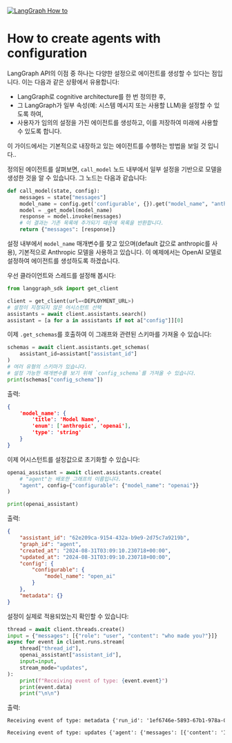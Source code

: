<style>code { white-space: pre; overflow-x: auto; }</style>

[![LangGraph How to](https://img.shields.io/badge/LangGraph-How_to-yellow?logo=langgraph)](https://langchain-ai.github.io/langgraph/cloud/how-tos/configuration_cloud/)


# How to create agents with configuration

LangGraph API의 이점 중 하나는 다양한 설정으로 에이전트를 생성할 수 있다는 점입니다. 이는 다음과 같은 상황에서 유용합니다:
- LangGraph로 cognitive architecture를 한 번 정의한 후,
- 그 LangGraph가 일부 속성(예: 시스템 메시지 또는 사용할 LLM)을 설정할 수 있도록 하여,
- 사용자가 임의의 설정을 가진 에이전트를 생성하고, 이를 저장하여 미래에 사용할 수 있도록 합니다.

이 가이드에서는 기본적으로 내장하고 있는 에이전트를 수행하는 방법을 보일 것 입니다..

정의된 에이전트를 살펴보면, `call_model` 노드 내부에서 일부 설정을 기반으로 모델을 생성한 것을 알 수 있습니다. 그 노드는 다음과 같습니다:

```python
def call_model(state, config):
    messages = state["messages"]
    model_name = config.get('configurable', {}).get("model_name", "anthropic")
    model = _get_model(model_name)
    response = model.invoke(messages)
    # 이 결과는 기존 목록에 추가되기 때문에 목록을 반환합니다.
    return {"messages": [response]}
```

설정 내부에서 `model_name` 매개변수를 찾고 있으며(default 값으로 anthropic를 사용), 기본적으로 Anthropic 모델을 사용하고 있습니다. 이 예제에서는 OpenAI 모델로 설정하여 에이전트를 생성하도록 하겠습니다.

우선 클라이언트와 스레드를 설정해 봅시다:

```python
from langgraph_sdk import get_client

client = get_client(url=<DEPLOYMENT_URL>)
# 설정이 지정되지 않은 어시스턴트 선택
assistants = await client.assistants.search()
assistant = [a for a in assistants if not a["config"]][0]
```

이제 `.get_schemas`를 호출하여 이 그래프와 관련된 스키마를 가져올 수 있습니다:

```python
schemas = await client.assistants.get_schemas(
    assistant_id=assistant["assistant_id"]
)
# 여러 유형의 스키마가 있습니다.
# 설정 가능한 매개변수를 보기 위해 `config_schema`를 가져올 수 있습니다.
print(schemas["config_schema"])
```

출력:

```json
{
    'model_name': {
        'title': 'Model Name',
        'enum': ['anthropic', 'openai'],
        'type': 'string'
    }
}
```

이제 어시스턴트를 설정값으로 초기화할 수 있습니다:

```python
openai_assistant = await client.assistants.create(
    # "agent"는 배포한 그래프의 이름입니다.
    "agent", config={"configurable": {"model_name": "openai"}}
)

print(openai_assistant)
```

출력:
```json
{
    "assistant_id": "62e209ca-9154-432a-b9e9-2d75c7a9219b",
    "graph_id": "agent",
    "created_at": "2024-08-31T03:09:10.230718+00:00",
    "updated_at": "2024-08-31T03:09:10.230718+00:00",
    "config": {
        "configurable": {
            "model_name": "open_ai"
        }
    },
    "metadata": {}
}
```

설정이 실제로 적용되었는지 확인할 수 있습니다:

```python
thread = await client.threads.create()
input = {"messages": [{"role": "user", "content": "who made you?"}]}
async for event in client.runs.stream(
    thread["thread_id"],
    openai_assistant["assistant_id"],
    input=input,
    stream_mode="updates",
):
    print(f"Receiving event of type: {event.event}")
    print(event.data)
    print("\n\n")
```

출력:

```
Receiving event of type: metadata {'run_id': '1ef6746e-5893-67b1-978a-0f1cd4060e16'}

Receiving event of type: updates {'agent': {'messages': [{'content': 'I was created by OpenAI, a research organization focused on developing and advancing artificial intelligence technology.', 'additional_kwargs': {}, 'response_metadata': {'finish_reason': 'stop', 'model_name': 'gpt-4o-2024-05-13', 'system_fingerprint': 'fp_157b3831f5'}, 'type': 'ai', 'name': None, 'id': 'run-e1a6b25c-8416-41f2-9981-f9cfe043f414', 'example': False, 'tool_calls': [], 'invalid_tool_calls': [], 'usage_metadata': None}]}}
```
